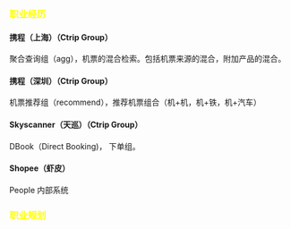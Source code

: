 ### <span style="color:yellow">职业经历 </span>
#### 携程（上海）（Ctrip Group）
聚合查询组（agg），机票的混合检索。包括机票来源的混合，附加产品的混合。
#### 携程（深圳）（Ctrip Group）
机票推荐组（recommend），推荐机票组合（机+机，机+铁，机+汽车）
#### Skyscanner（天巡）（Ctrip Group）
DBook（Direct Booking)， 下单组。
#### Shopee（虾皮）
People 内部系统


### <span style="color:yellow">职业规划 </span>